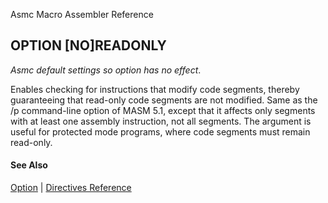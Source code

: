 Asmc Macro Assembler Reference

## OPTION [NO]READONLY

_Asmc default settings so option has no effect_.

Enables checking for instructions that modify code segments, thereby guaranteeing that read-only code segments are not modified. Same as the /p command-line option of MASM 5.1, except that it affects only segments with at least one assembly instruction, not all segments. The argument is useful for protected mode programs, where code segments must remain read-only.

#### See Also

[Option](option.md) | [Directives Reference](readme.md)
